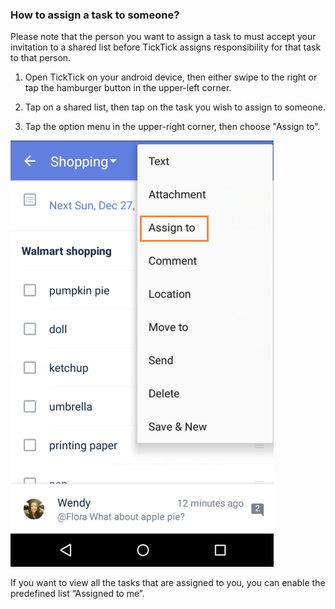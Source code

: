 ### How to assign a task to someone?
Please note that the person you want to assign a task to must accept your invitation to a shared list before TickTick assigns responsibility for that task to that person.

1. Open TickTick on your android device, then either swipe to the right or tap the hamburger button in the upper-left corner.

2. Tap on a shared list, then tap on the task you wish to assign to someone.

3. Tap the option menu in the upper-right corner, then choose "Assign to".

![](assign.png)
<br />

If you want to view all the tasks that are assigned to you, you can enable the predefined list “Assigned to me”.